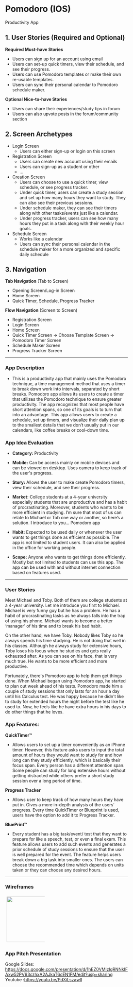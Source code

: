 # Pomodoro (IOS)
Productivity App

## 1. User Stories (Required and Optional)
**Required Must-have Stories**
 * Users can sign up for an account using email
 * Users can set-up quick timers, view their schedule, and see their progress.
 * Users can use Pomodoro templates or make their own re-usable templates.
 * Users can sync their personal calendar to Pomodoro schedule maker.
 
**Optional Nice-to-have Stories**
 * Users can share their experiences/study tips in forum
 * Users can also upvote posts in the forum/community section

## 2. Screen Archetypes
 * Login Screen
   * Users can either sign-up or login on this screen
 * Registration Screen
   * Users can create new account using their emails
   * Users can sign-up as a student or other
   * ...
 * Creation Screen
   * Users can choose to use a quick timer, view schedule, or see progress tracker.
   * Under quick timer, users can create a study session and set up how many hours they want to study.
     They can also see their previous sessions.
   * Under schedule maker, they can see their timers along with other tasks/events just like a calendar.
   * Under progress tracker, users can see how many hours they put in a task along with their weekly hour goals.
 * Schedule Screen
     * Works like a calendar
     * Users can sync their personal calendar in the schedule maker 
       for a more organized and specific daily schedule
       
## 3. Navigation
**Tab Navigation** (Tab to Screen)
 * Opening Screen/Log-in Screen
 * Home Screen
 * Quick Timer, Schedule, Progress Tracker
 
**Flow Navigation** (Screen to Screen)
 * Registration Screen
 * Login Screen
 * Home Screen
 * Quick Timer Screen
   -> Choose Template Screen
   -> Pomodoro Timer Screen
 * Schedule Maker Screen
 * Progress Tracker Screen
---
 
### App Description
- This is a productivity app that mainly uses the Pomodoro technique, a time management method that uses a timer to break down work into intervals, separated by short breaks. Pomodoro app allows its users to create a timer that utilizes the Pomodoro technique to ensure greater productivity. The app recognizes that most people have short attention spans, so one of its goals is to turn that into an advantage. This app allows users to create a schedule, set up timers, and visualize their daily plan up to the smallest details that we don’t usually put in our calendars, like coffee breaks or cool-down time.

### App Idea Evaluation
- **Category:** Productivity
- **Mobile:** Can be access mainly on mobile devices and can be viewed on desktop. Uses camera to keep track of the user's progress.
- **Story:** Allows the user to make create Pomodoro timers, view their schedule, and see their progress.
- **Market:** College students at a 4-year university especially students that are unproductive and has a habit of procrastinating. Moreover, students who wants to be more efficient in studying. I’m sure that most of us can relate to Michael or Tob one way or another, so here’s a solution. I introduce to you… Pomodoro app

- **Habit:** Expected to be used daily or whenever the user wants to get things done as efficient as possible. The app is not limited to student users. It can also be applied in the office for working people. 
- **Scope:** Anyone who wants to get things done efficiently. Mostly but not limited to students can use this app. The app can be used with and without internet connection based on features used.

---

### User Stories
  Meet Michael and Toby. Both of them are college students at a 4-year university.
Let me introduce you first to Michael. Michael is very funny guy but he has a problem. He has a habit of procrastinating tasks as he always falls into the trap of using his phone. Michael wants to become a better ‘manager’ of his time and to break his bad habit.

  On the other hand, we have Toby. Nobody likes Toby so he always spends his time studying. He is not doing that well in his classes. Although he always study for extensive hours, Toby loses his focus when he studies and gets really exhausted after. As you can see on his face, that is very much true. He wants to be more efficient and more productive.
   
   Fortunately, there's Pomodoro app to help them get things done. When Michael began using Pomodoro app, he started to plan out week ahead of his tests. Pomodoro made him a couple of study sessions that only lasts for an hour a day until his Calculus test. He was happy because he didn't like to study for extended hours the night before the test like he used to. Now, he feels like he have extra hours in his days to do other things that he loves. 
   
   
### App Features:
 
**QuickTimer™**
- Allows users to set up a timer conveniently as an iPhone timer. However, this feature asks users to input the total amount of hours they would want to study for and how long can they study efficiently, which is basically their focus span. Every person has a different attention span. Some people can study for long extensive hours without getting distracted while others prefer a short study session over a long period of time. 

**Progress Tracker**
- Allows user to keep track of how many hours they have put in. Gives a more in-depth analysis of the users’ progress. Every time QuickTimer or Blueprint is used, users have the option to add it to Progress Tracker. 

**BluePrint™**
- Every student has a big task/event/ test that they want to prepare for like a speech, test, or even a final exam. This feature allows users to add such events and generates a prior schedule of study sessions to ensure that the user is well prepared for the event. The feature helps users break down a big task into smaller ones. The users can choose the recommended time which depends on units taken or they can choose any desired hours.

---

### Wireframes
<style>
* {
  box-sizing: border-box;
}

.column {
  float: left;
  width: 33.33%;
  padding: 5px;
}

/* Clearfix (clear floats) */
.row::after {
  content: "";
  clear: both;
  display: table;
}
</style>
<div class="row">
  <div class="column">
   <img src="https://i.imgur.com/APjn9xH.png" width=150>
 </div>
</div>




### App Pitch Presentation

Google Slides: https://docs.google.com/presentation/d/1hEZ0VMlzlgRNNkIFAxw52PV93czhxA2AJkaT6cEN1FM/edit?usp=sharing
Youtube :https://youtu.be/PdXiLszawlI

